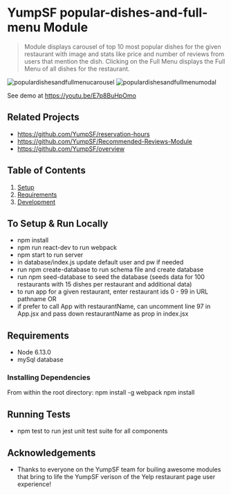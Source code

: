 # YumpSF popular-dishes-and-full-menu Module

> Module displays carousel of top 10 most popular dishes for the given restaurant with image and stats like price and number of reviews from users that mention the dish. Clicking on the Full Menu displays the Full Menu of all dishes for the restaurant. 

![populardishesandfullmenucarousel](https://user-images.githubusercontent.com/29344313/50660628-54bfbf00-0f55-11e9-8689-2bb5604affa7.png)
![populardishesandfullmenumodal](https://user-images.githubusercontent.com/29344313/50660654-6d2fd980-0f55-11e9-9a6d-0d11aef2ed6e.png)

See demo at https://youtu.be/E7p8BuHpOmo

## Related Projects
  - https://github.com/YumpSF/reservation-hours
  - https://github.com/YumpSF/Recommended-Reviews-Module
  - https://github.com/YumpSF/overview

## Table of Contents
1. [Setup](#Setup)
2. [Requirements](#requirements)
3. [Development](#development)

## To Setup & Run Locally
 - npm install
 - npm run react-dev to run webpack
 - npm start to run server
 - in database/index.js update default user and pw if needed
 - run npm create-database to run schema file and create database
 - run npm seed-database to seed the database (seeds data for 100 restaurants with 15 dishes per restaurant and additional data)
 - to run app for a given restaurant, enter restaurant ids 0 - 99 in URL pathname OR
 - if prefer to call App with restaurantName, can uncomment line 97 in App.jsx and pass down restaurantName as prop in index.jsx

## Requirements
- Node 6.13.0 
- mySql database 

### Installing Dependencies

From within the root directory:
npm install -g webpack
npm install

## Running Tests
- npm test to run jest unit test suite for all components 

## Acknowledgements
- Thanks to everyone on the YumpSF team for builing awesome modules that bring to life the YumpSF verison of the Yelp restaurant page user experience! 

